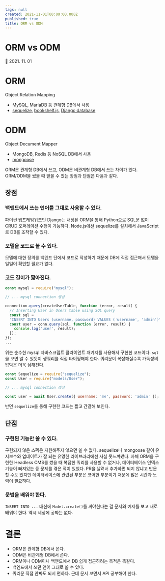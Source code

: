 ```yaml
---
tags: null
created: 2021-11-01T00:00:00.000Z
published: true
title: ORM vs ODM
---
```


# ORM vs ODM

📅 2021. 11. 01

# ORM
Object Relation Mapping
- MySQL, MariaDB 등 관계형 DB에서 사용
- [sequelize](https://sequelize.org/ "sequlize"), [bookshelf.js](https://bookshelfjs.org/ "bookshelf"), [Django database](https://docs.djangoproject.com/en/3.2/ref/databases/ "Django database")

# ODM
Object Document Mapper
- MongoDB, Redis 등 NoSQL DB에서 사용
- [mongoose](https://mongoosejs.com/ "mongoose")

ORM은 관계형 DB에서 쓰고, ODM은 비관계형 DB에서 쓰는 차이가 있다. ORM/ODM을 썼을 때 얻을 수 있는 장점과 단점은 다음과 같다.

## 장점
### 백엔드에서 쓰는 언어를 그대로 사용할 수 있다.
파이썬 웹프레임워크인 Django는 내장된 ORM을 통해 Python으로 SQL문 없이 CRUD 오퍼레이션 수행이 가능하다. Node.js에선 sequelize를 설치해서 JavaScript로 DB를 조작할 수 있다.

### 모델을 코드로 볼 수 있다.
모델에 대한 정의를 백엔드 단에서 코드로 작성하기 때문에 DB에 직접 접근해서 모델을 일일이 확인할 필요가 없다.

### 코드 길이가 짧아진다.
```js
const mysql = require("mysql");

// ... mysql connection 생성

connection.query(createUserTable, function (error, result) {
  // Inserting User in Users table using SQL query
  const sql =
  "INSERT INTO Users (username, password) VALUES ('username', 'admin')";
  const user = conn.query(sql, function (error, result) {
    console.log('user', result);
  });
});
...
```

위는 순수한 mysql 자바스크립트 클라이언트 패키지를 사용해서 구현한 코드이다. `sql`을 보면 알 수 있듯이 생쿼리를 직접 타이핑해야 한다. 쿼리문이 복잡해질수록 가독성의 압박은 더욱 심해진다.

```js
const Sequelize = require("sequelize");
const User = require("models/User");

// ... mysql connection 생성

const user = await User.create({ username: 'me', password: 'admin' });
```

반면 `sequelize`를 통해 구현한 코드는 짧고 간결해 보인다.

## 단점
### 구현된 기능만 쓸 수 있다.
구현되지 않은 스펙은 지원해주지 않으면 쓸 수 없다. sequelize나 mongoose 같이 유지보수와 업데이트가 잘 되는 유명한 라이브러리에선 사실 못느껴봤다. 자체 ORM을 구현한 Headless CMS를 썼을 때 복잡한 쿼리를 사용할 수 없거나, 데이터베이스 인덱스 기능이 빠져있는 등 문제를 겪은 적이 있었다. PR을 날려서 추가하면 되지 않냐고 반문할 수도 있지만 데이터베이스에 관련된 부분은 코어한 부분이기 때문에 많은 시간과 노력이 필요하다.

### 문법을 배워야 한다.
`INSERT INTO ...` 대신에 `Model.create()`를 써야한다는 걸 문서와 예제를 보고 새로 배워야 한다. 역시 세상에 공짜는 없다.

# 결론
- ORM은 관계형 DB에서 쓴다.
- ODM은 비관계형 DB에서 쓴다.
- ORM이나 ODM이나 백엔드에서 DB 쉽게 접근하려는 목적은 똑같다.
- 백엔드에서 쓰던 언어 그대로 쓸 수 있다.
- 쿼리문 직접 안짜도 되서 편하다. 근데 문서 보면서 API 공부해야 한다.